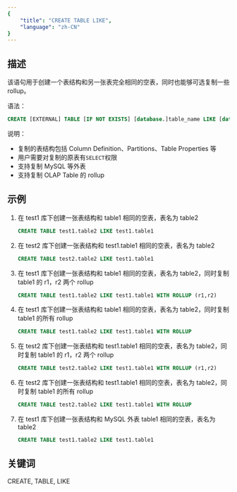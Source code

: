 ```yaml
---
{
    "title": "CREATE TABLE LIKE",
    "language": "zh-CN"
}
---
```


<!--
Licensed to the Apache Software Foundation (ASF) under one
or more contributor license agreements.  See the NOTICE file
distributed with this work for additional information
regarding copyright ownership.  The ASF licenses this file
to you under the Apache License, Version 2.0 (the
"License"); you may not use this file except in compliance
with the License.  You may obtain a copy of the License at

  http://www.apache.org/licenses/LICENSE-2.0

Unless required by applicable law or agreed to in writing,
software distributed under the License is distributed on an
"AS IS" BASIS, WITHOUT WARRANTIES OR CONDITIONS OF ANY
KIND, either express or implied.  See the License for the
specific language governing permissions and limitations
under the License.
-->



## 描述

该语句用于创建一个表结构和另一张表完全相同的空表，同时也能够可选复制一些 rollup。 

语法：

```sql
CREATE [EXTERNAL] TABLE [IF NOT EXISTS] [database.]table_name LIKE [database.]table_name [WITH ROLLUP (r1,r2,r3,...)]
```

说明：

- 复制的表结构包括 Column Definition、Partitions、Table Properties 等 
- 用户需要对复制的原表有`SELECT`权限 
- 支持复制 MySQL 等外表 
- 支持复制 OLAP Table 的 rollup

## 示例

1. 在 test1 库下创建一张表结构和 table1 相同的空表，表名为 table2

    ```sql
    CREATE TABLE test1.table2 LIKE test1.table1
    ```

2. 在 test2 库下创建一张表结构和 test1.table1 相同的空表，表名为 table2

    ```sql
    CREATE TABLE test2.table2 LIKE test1.table1
    ```

3. 在 test1 库下创建一张表结构和 table1 相同的空表，表名为 table2，同时复制 table1 的 r1，r2 两个 rollup

    ```sql
    CREATE TABLE test1.table2 LIKE test1.table1 WITH ROLLUP (r1,r2)
    ```

4. 在 test1 库下创建一张表结构和 table1 相同的空表，表名为 table2，同时复制 table1 的所有 rollup

    ```sql
    CREATE TABLE test1.table2 LIKE test1.table1 WITH ROLLUP
    ```

5. 在 test2 库下创建一张表结构和 test1.table1 相同的空表，表名为 table2，同时复制 table1 的 r1，r2 两个 rollup

    ```sql
    CREATE TABLE test2.table2 LIKE test1.table1 WITH ROLLUP (r1,r2)
    ```

6. 在 test2 库下创建一张表结构和 test1.table1 相同的空表，表名为 table2，同时复制 table1 的所有 rollup

    ```sql
    CREATE TABLE test2.table2 LIKE test1.table1 WITH ROLLUP
    ```

7. 在 test1 库下创建一张表结构和 MySQL 外表 table1 相同的空表，表名为 table2

    ```sql
    CREATE TABLE test1.table2 LIKE test1.table1
    ```

## 关键词

CREATE, TABLE, LIKE



